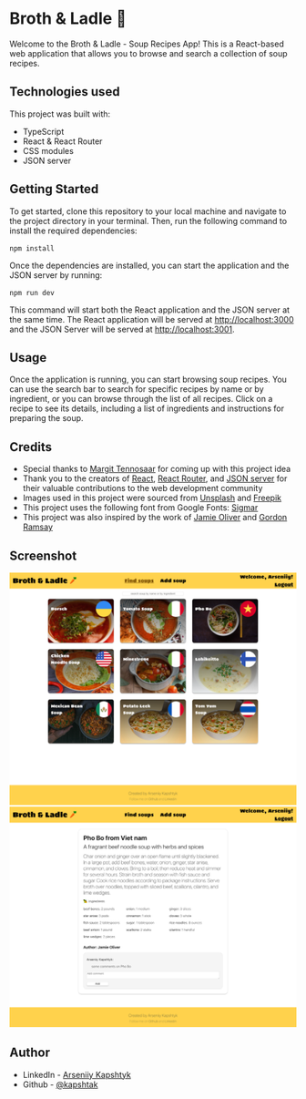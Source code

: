 # Broth & Ladle 🥕

Welcome to the Broth & Ladle - Soup Recipes App! This is a React-based web application that allows you to browse and search a collection of soup recipes.

## Technologies used

This project was built with:

- TypeScript
- React & React Router
- СSS modules
- JSON server

## Getting Started

To get started, clone this repository to your local machine and navigate to the project directory in your terminal. Then, run the following command to install the required dependencies:

```
npm install
```

Once the dependencies are installed, you can start the application and the JSON server by running:

```
npm run dev
```

This command will start both the React application and the JSON server at the same time. The React application will be served at [http://localhost:3000](http://localhost:3000) and the JSON Server will be served at [http://localhost:3001](http://localhost:3001). 

## Usage

Once the application is running, you can start browsing soup recipes. You can use the search bar to search for specific recipes by name or by ingredient, or you can browse through the list of all recipes. Click on a recipe to see its details, including a list of ingredients and instructions for preparing the soup. 

## Credits

- Special thanks to [Margit Tennosaar](https://github.com/margittennosaar) for coming up with this project idea
- Thank you to the creators of [React](https://reactjs.org/), [React Router](https://reactrouter.com/), and [JSON server](https://github.com/typicode/json-server) for their valuable contributions to the web development community
- Images used in this project were sourced from [Unsplash](https://unsplash.com/) and [Freepik](https://www.freepik.com/)
- This project uses the following font from Google Fonts: [Sigmar](https://fonts.google.com/specimen/Sigmar)
- This project was also inspired by the work of [Jamie Oliver](https://www.jamieoliver.com/) and [Gordon Ramsay](https://www.gordonramsay.com/)

## Screenshot

![desktop screenshot recipes](<https://github.com/Kapshtak/recipes/blob/main/screenshots/recipes.png>)
![desktop screenshot recipe](<https://github.com/Kapshtak/recipes/blob/main/screenshots/recipe.png>)

## Author

- LinkedIn - [Arseniiy Kapshtyk](https://www.linkedin.com/in/kapshtyk/)
- Github - [@kapshtak](https://github.com/Kapshtak)
